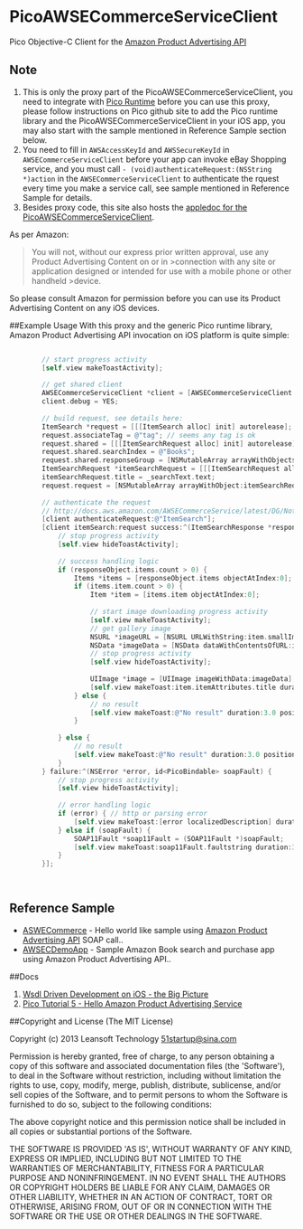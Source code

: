 PicoAWSECommerceServiceClient
=============================

Pico Objective-C Client for the [Amazon Product Advertising API](https://affiliate-program.amazon.com/gp/advertising/api/detail/main.html)

## Note
1. This is only the proxy part of the PicoAWSECommerceServiceClient, you need to integrate with [Pico Runtime](https://github.com/bulldog2011/pico) before you can use this proxy, please follow instructions on Pico github site to add the Pico runtime library and the PicoAWSECommerceServiceClient in your iOS app, you may also start with the sample mentioned in Reference Sample section below. 
2. You need to fill in `AWSAccessKeyId` and `AWSSecureKeyId` in `AWSECommerceServiceClient` before your app can invoke eBay Shopping service, and you must call `- (void)authenticateRequest:(NSString *)action` in the `AWSECommerceServiceClient` to authenticate the rquest every time you make a service call, see sample mentioned in Reference Sample for details.
3. Besides proxy code, this site also hosts the [appledoc for the PicoAWSECommerceServiceClient](http://bulldog2011.github.com/PicoAWSECommerceServiceClient/). 

As per Amazon:
>You will not, without our express prior written approval, use any Product Advertising Content on or in >connection with any site or application designed or intended for use with a mobile phone or other handheld >device.

So please consult Amazon for permission before you can use its Product Advertising Content on any iOS devices.

##Example Usage
With this proxy and the generic Pico runtime library, Amazon Product Advertising API invocation on iOS platform is quite simple:

``` objective-c

        // start progress activity
        [self.view makeToastActivity];
        
        // get shared client
        AWSECommerceServiceClient *client = [AWSECommerceServiceClient sharedClient];
        client.debug = YES;
        
        // build request, see details here:
        ItemSearch *request = [[[ItemSearch alloc] init] autorelease];
        request.associateTag = @"tag"; // seems any tag is ok
        request.shared = [[[ItemSearchRequest alloc] init] autorelease];
        request.shared.searchIndex = @"Books";
        request.shared.responseGroup = [NSMutableArray arrayWithObjects:@"Images", @"Small", nil];
        ItemSearchRequest *itemSearchRequest = [[[ItemSearchRequest alloc] init] autorelease];
        itemSearchRequest.title = _searchText.text;
        request.request = [NSMutableArray arrayWithObject:itemSearchRequest];
        
        // authenticate the request
        // http://docs.aws.amazon.com/AWSECommerceService/latest/DG/NotUsingWSSecurity.html
        [client authenticateRequest:@"ItemSearch"];
        [client itemSearch:request success:^(ItemSearchResponse *responseObject) {
            // stop progress activity
            [self.view hideToastActivity];
            
            // success handling logic
            if (responseObject.items.count > 0) {
                Items *items = [responseObject.items objectAtIndex:0];
                if (items.item.count > 0) {
                    Item *item = [items.item objectAtIndex:0];
                    
                    // start image downloading progress activity
                    [self.view makeToastActivity];
                    // get gallery image
                    NSURL *imageURL = [NSURL URLWithString:item.smallImage.url];
                    NSData *imageData = [NSData dataWithContentsOfURL:imageURL];
                    // stop progress activity
                    [self.view hideToastActivity];
                    
                    UIImage *image = [UIImage imageWithData:imageData];
                    [self.view makeToast:item.itemAttributes.title duration:3.0 position:@"center" title:@"Success" image:image];
                } else {
                    // no result
                    [self.view makeToast:@"No result" duration:3.0 position:@"center"];
                }
                
            } else {
                // no result
                [self.view makeToast:@"No result" duration:3.0 position:@"center"];
            }
        } failure:^(NSError *error, id<PicoBindable> soapFault) {
            // stop progress activity
            [self.view hideToastActivity];
            
            // error handling logic
            if (error) { // http or parsing error
                [self.view makeToast:[error localizedDescription] duration:3.0 position:@"center" title:@"Error"];
            } else if (soapFault) {
                SOAP11Fault *soap11Fault = (SOAP11Fault *)soapFault;
                [self.view makeToast:soap11Fault.faultstring duration:3.0 position:@"center" title:@"SOAP Fault"];
            }
        }];

        
```

## Reference Sample 

* [ASWECommerce](https://github.com/bulldog2011/pico/tree/master/Examples/AWSECommerce) - Hello world like sample using [Amazon Product Advertising API](https://affiliate-program.amazon.com/gp/advertising/api/detail/main.html) SOAP call..
* [AWSECDemoApp](https://github.com/bulldog2011/pico/tree/master/Examples/AWSECDemoApp) - Sample Amazon Book search and purchase app using Amazon Product Advertising API..

##Docs
1. [Wsdl Driven Development on iOS - the Big Picture](http://bulldog2011.github.com/blog/2013/03/25/wsdl-driven-development-on-ios-the-big-picture/)
2. [Pico Tutorial 5 - Hello Amazon Product Advertising Service](TODO)


##Copyright and License
(The MIT License)

Copyright (c) 2013 Leansoft Technology <51startup@sina.com>

Permission is hereby granted, free of charge, to any person obtaining a copy of this software and associated documentation files (the 'Software'), to deal in the Software without restriction, including without limitation the rights to use, copy, modify, merge, publish, distribute, sublicense, and/or sell copies of the Software, and to permit persons to whom the Software is furnished to do so, subject to the following conditions:

The above copyright notice and this permission notice shall be included in all copies or substantial portions of the Software.

THE SOFTWARE IS PROVIDED 'AS IS', WITHOUT WARRANTY OF ANY KIND, EXPRESS OR IMPLIED, INCLUDING BUT NOT LIMITED TO THE WARRANTIES OF MERCHANTABILITY, FITNESS FOR A PARTICULAR PURPOSE AND NONINFRINGEMENT. IN NO EVENT SHALL THE AUTHORS OR COPYRIGHT HOLDERS BE LIABLE FOR ANY CLAIM, DAMAGES OR OTHER LIABILITY, WHETHER IN AN ACTION OF CONTRACT, TORT OR OTHERWISE, ARISING FROM, OUT OF OR IN CONNECTION WITH THE SOFTWARE OR THE USE OR OTHER DEALINGS IN THE SOFTWARE. 

